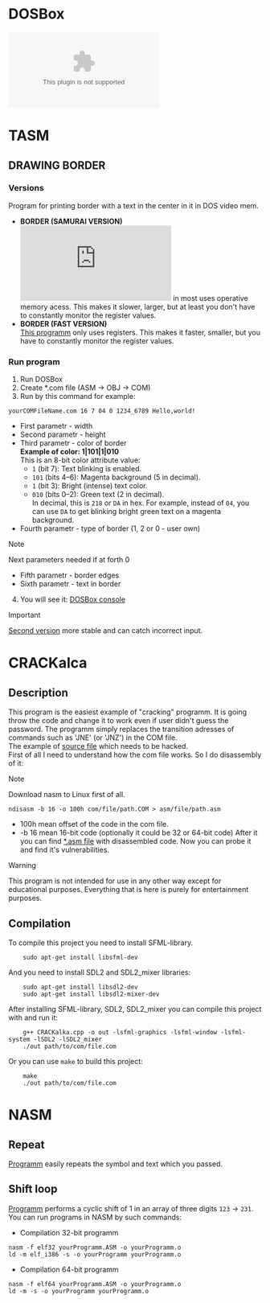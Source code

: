 # DOSBox
![Download DOSBox (windows)](https://github.com/Matvey787/Assembler/blob/main/DOSBox.exe)

# TASM
## DRAWING BORDER
### Versions
Program for printing border with a text in the center in it in DOS video mem. 
- <b>BORDER (SAMURAI VERSION)</b> <br>
![This programm](https://github.com/Matvey787/Assembler/blob/main/ASM/TASM/BORDER(SAMURAI%20VERSION).ASM)
 in most uses operative memory acess. This makes it slower, larger, but at least you 
don't have to constantly monitor the register values.
- <b>BORDER (FAST VERSION)</b> <br>
[This programm](https://github.com/Matvey787/Assembler/blob/main/ASM/TASM/BORDER(COOL).ASM)
only uses registers. This makes it faster, smaller, but you have to constantly monitor the register values.
### Run program
1. Run DOSBox
2. Create *.com file (ASM -> OBJ -> COM)
3. Run by this command for example:
```
yourCOMFileName.com 16 7 04 0 1234_6789 Hello,world!
```
- First parametr - width <br>
- Second parametr - height <br>
- Third parametr - color of border <br>
    **Example of color: 1|101|1|010** <br>
    This is an 8-bit color attribute value: <br>
    - `1` (bit 7): Text blinking is enabled.  
    - `101` (bits 4–6): Magenta background (5 in decimal).  
    - `1` (bit 3): Bright (intense) text color.  
    - `010` (bits 0–2): Green text (2 in decimal).  
    In decimal, this is `218` or `DA` in hex. For example, instead of `04`, you can use `DA` to get blinking bright green text on a magenta background.
- Fourth parametr - type of border (1, 2 or 0 - user own) <br>
>[!NOTE]
> Next parameters needed if at forth 0
- Fifth parametr - border edges</br>
- Sixth parametr - text in border<br>

4. You will see it:
[DOSBox console](https://github.com/Matvey787/Assembler/blob/main/imgs/image.png)

> [!IMPORTANT]
> [Second version](https://github.com/Matvey787/Assembler/blob/main/ASM/TASM/BORDER(COOL).ASM) more
stable and can catch incorrect input.

# CRACKalca
## Description
This program is the easiest example of "cracking" programm. It is going throw the code and
change it to work even if user didn't guess the password. The programm simply replaces the
transition adresses of commands such as 'JNE' (or 'JNZ') in the COM file. <br> The example of 
[source file](https://github.com/Matvey787/Assembler/blob/main/TRYTOHACK/PROGFORHACK.COM) which
needs to be hacked. <br>
First of all I need to understand how the com file works. So I do disassembly of it:
>[!NOTE]
> Download nasm to Linux first of all.
```
ndisasm -b 16 -o 100h com/file/path.COM > asm/file/path.asm
```
- 100h mean offset of the code in the com file.
- -b 16 mean 16-bit code (optionally it could be 32 or 64-bit code)
After it you can find [*.asm file](https://github.com/Matvey787/Assembler/blob/main/TRYTOHACK/PROGFORHACK.asm) with disassembled code. Now you can probe it and find it's 
vulnerabilities. 
>[!WARNING]
> This program is not intended for use in any other way except for educational purposes.
> Everything that is here is purely for entertainment purposes.

## Compilation
To compile this project you need to install SFML-library.
```
    sudo apt-get install libsfml-dev
```

And you need to install SDL2 and SDL2_mixer libraries:
```
    sudo apt-get install libsdl2-dev
    sudo apt-get install libsdl2-mixer-dev
```

After installing SFML-library, SDL2, SDL2_mixer you can compile this project with and run it:
```
    g++ CRACKalka.cpp -o out -lsfml-graphics -lsfml-window -lsfml-system -lSDL2 -lSDL2_mixer
    ./out path/to/com/file.com
```
Or you can use `make` to build this project:
```
    make
    ./out path/to/com/file.com
```


# NASM
## Repeat
[Programm](https://github.com/Matvey787/Assembler/blob/main/ASM/NASM/repeat.ASM) easily repeats the symbol and text which you passed.
## Shift loop
[Programm](https://github.com/Matvey787/Assembler/blob/main/ASM/NASM/shiftLoop.ASM) performs a cyclic shift of 1 in an array of three digits `123` -> `231`.
You can run programs in NASM by such commands:
- Compilation 32-bit programm
```
nasm -f elf32 yourProgramm.ASM -o yourProgramm.o
ld -m elf_i386 -s -o yourProgramm yourProgramm.o
```
- Compilation 64-bit programm
```
nasm -f elf64 yourProgramm.ASM -o yourProgramm.o
ld -m -s -o yourProgramm yourProgramm.o
```
